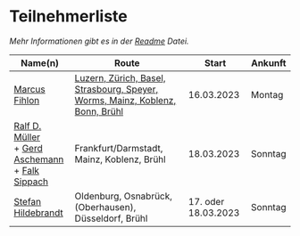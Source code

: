 # Teilnehmerliste

*Mehr Informationen gibt es in der [Readme](README.md) Datei.*

| Name(n) | Route | Start | Ankunft |
| ------- | ----- | ----- | ------- |
| [Marcus Fihlon](https://fosstodon.org/@McPringle) | [Luzern, Zürich, Basel, Strasbourg, Speyer, Worms, Mainz, Koblenz, Bonn, Brühl](https://www.komoot.com/tour/962421306/zoom) | 16.03.2023 | Montag |
| [Ralf D. Müller](https://mastodontech.de/@rdmueller) <br/> + [Gerd Aschemann](https://mastodon.social/@ascheman) <br/> + [Falk Sippach](https://mastodon.social/@sippsack) | Frankfurt/Darmstadt, Mainz, Koblenz, Brühl | 18.03.2023 | Sonntag |
| [Stefan Hildebrandt](https://mastodontech.de/@hildebrandttk) | Oldenburg, Osnabrück, (Oberhausen), Düsseldorf, Brühl |  17. oder 18.03.2023 | Sonntag |
